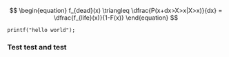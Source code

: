 $$
\begin{equation}
        f_{dead}(x) \triangleq \dfrac{P(x+dx>X>x|X>x)}{dx} = \dfrac{f_{life}(x)}{1-F(x)}
    \end{equation}
$$

`printf("hello world");`

### Test test and test